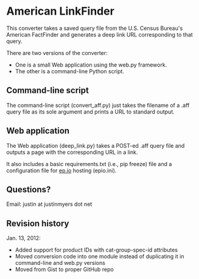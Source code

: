 American LinkFinder
===================

This converter takes a saved query file from the U.S. Census Bureau's American
FactFinder and generates a deep link URL corresponding to that query.

There are two versions of the converter:

* One is a small Web application using the web.py framework.
* The other is a command-line Python script.

Command-line script
-------------------

The command-line script (convert_aff.py) just takes the filename of a .aff 
query file as its sole argument and prints a URL to standard output.

Web application
---------------

The Web application (deep_link.py) takes a POST-ed .aff query file and outputs
a page with the corresponding URL in a link.

It also includes a basic requirements.txt (i.e., pip freeze) file and a
configuration file for [ep.io](http://ep.io/) hosting (epio.ini).

Questions?
----------

Email: justin at justinmyers dot net

Revision history
----------------

Jan. 13, 2012: 

* Added support for product IDs with cat-group-spec-id attributes
* Moved conversion code into one module instead of duplicating it in 
  command-line and web.py versions
* Moved from Gist to proper GitHub repo
